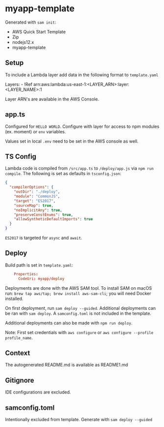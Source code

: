 # myapp-template

Generated with `sam init`:

- AWS Quick Start Template
- Zip
- nodejs12.x
- myapp-template

## Setup

To include a Lambda layer add data in the following format to `template.yaml`

Layers: - !Ref arn:aws:lambda:us-east-1:<LAYER_ARN>:layer:<LAYER_NAME>:1

Layer ARN's are available in the AWS Console.

## app.ts

Configured for `HELLO WORLD`. Configure with layer for access to npm modules (ex. moment) or `env` variables.

Values set in local `.env` need to be set in the AWS console as well.

## TS Config

Lambda code is compiled from `/src/app.ts` to `/deploy/app.js` via `npm run compile`. The following is set as defaults in `tsconfig.json`:

```json
{
  "compilerOptions": {
    "outDir": "./deploy",
    "module": "CommonJS",
    "target": "ES2017",
    "sourceMap": true,
    "noImplicitAny": true,
    "preserveConstEnums": true,
    "allowSyntheticDefaultImports": true
  }
}
```

`ES2017` is targeted for `async` and `await`.

## Deploy

Build path is set in `template.yaml`:

```toml
    Properties:
      CodeUri: myapp/deploy
```

Deployments are done with the AWS SAM tool. To install SAM on macOS run:
`brew tap aws/tap; brew install aws-sam-cli`; you will need Docker installed.

On first deployment, run `sam deploy --guided`. Additional deployments can be ran with `sam deploy`. A `samconfig.toml` is not included in the template.

Additional deployments can also be made with `npm run deploy`.

Note: First set credentials with `aws configure` or `aws configure --profile profile_name`.

## Context

The autogenerated README.md is available as README1.md

## Gitignore

IDE configurations are excluded.

## samconfig.toml

Intentionally excluded from template. Generate with `sam deploy --guided`
